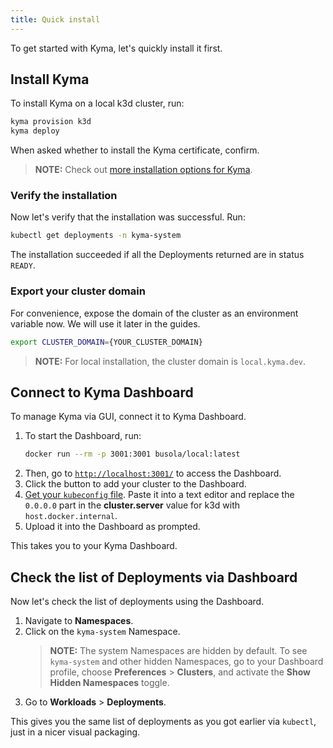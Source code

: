 ```yaml
---
title: Quick install
---
```


To get started with Kyma, let's quickly install it first.

## Install Kyma

To install Kyma on a local k3d cluster, run:

```bash
kyma provision k3d
kyma deploy
```

When asked whether to install the Kyma certificate, confirm.

> **NOTE:** Check out [more installation options for Kyma](../04-operation-guides/operations/02-install-kyma.md).

### Verify the installation

Now let's verify that the installation was successful. Run:

```bash
kubectl get deployments -n kyma-system
```

The installation succeeded if all the Deployments returned are in status `READY`.

### Export your cluster domain

For convenience, expose the domain of the cluster as an environment variable now. 
We will use it later in the guides. 

```bash
export CLUSTER_DOMAIN={YOUR_CLUSTER_DOMAIN}
```

> **NOTE:** For local installation, the cluster domain is `local.kyma.dev`.

## Connect to Kyma Dashboard

To manage Kyma via GUI, connect it to Kyma Dashboard. 

1. To start the Dashboard, run:

    ```bash
    docker run --rm -p 3001:3001 busola/local:latest
    ```
<!-- //TODO: The `latest` tag is not working at the moment, in the sense that it doesn't return the latest Busola image. This must be fixed, or the latest image at the time of release must be provided. Currently (Sep 17, 2021), the latest available image is `4ba38aba` and this is the one that the guides base on. --->

2. Then, go to [`http://localhost:3001/`](http://localhost:3001/) to access the Dashboard.
3. Click the button to add your cluster to the Dashboard. 
4. [Get your `kubeconfig` file](https://kubernetes.io/docs/concepts/configuration/organize-cluster-access-kubeconfig/). Paste it into a text editor and replace the `0.0.0.0` part in the **cluster.server** value for k3d with `host.docker.internal`. <!-- //TODO: Remove the info about replacing the **cluster.server** value when this gets fixed. -->
5. Upload it into the Dashboard as prompted.

This takes you to your Kyma Dashboard.

<!--
//TODO: Finish when Busola working with Docker gets fixed. Replace the Docker command in step 1 with `kyma dashboard --local` and the address in step 2 with `https://dashboard.kyma-project/`.
-->

## Check the list of Deployments via Dashboard

Now let's check the list of deployments using the Dashboard.

1. Navigate to **Namespaces**.
2. Click on the `kyma-system` Namespace.
    > **NOTE:** The system Namespaces are hidden by default. 
    > To see `kyma-system` and other hidden Namespaces, go to your Dashboard profile, choose **Preferences** > **Clusters**, and activate the **Show Hidden Namespaces** toggle.
3. Go to **Workloads** > **Deployments**.

This gives you the same list of deployments as you got earlier via `kubectl`, just in a nicer visual packaging. 